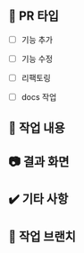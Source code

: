 ## 📌 PR 타입
<!-- [x] 이렇게하면 체크돼요 -->
- [ ] 기능 추가
- [ ] 기능 수정
- [ ] 리팩토링
- [ ] docs 작업


## 📄 작업 내용
<!-- ex) 구글 소셜 로그인 기능추가, 프로젝트 모집글 쓰기 API 작성 -->


## 📷 결과 화면
<!-- 포스트맨 실행결과를 캡처해주세요 -->

## ✔️ 기타 사항
<!-- 리뷰 받고 싶은 포인트를 적어주세요! -->

## 🌳 작업 브랜치
<!--ex)  feat/IS-1  -->